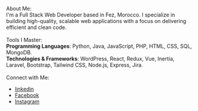 About Me:<br>
I'm a Full Stack Web Developer based in Fez, Morocco. I specialize in building high-quality, scalable web applications with a focus on delivering efficient and clean code.
<br>
<br>
Tools I Master:<br>
<b>Programming Languages</b>: Python, Java, JavaScript, PHP, HTML, CSS, SQL, MongoDB.<br>
<b>Technologies & Frameworks</b>: WordPress, React, Redux, Vue, Inertia, Laravel, Bootstrap, Tailwind CSS, Node.js, Express, Jira.<br>
<br>
Connect with Me:
* <a href='https://www.linkedin.com/in/ismail-essadik/' target="_blank" >linkedin</a>
* <a href='https://web.facebook.com/ismail.essadik01' target="_blank" >Facebook</a>
* <a href='https://www.instagram.com/essadik.ismail/' target="_blank" >Instagram</a>
